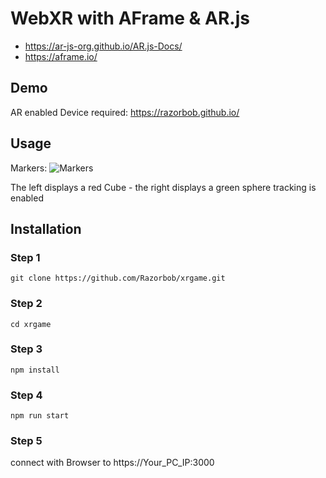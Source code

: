 
# WebXR with AFrame & AR.js
- https://ar-js-org.github.io/AR.js-Docs/
- https://aframe.io/

## Demo
AR enabled Device required:
https://razorbob.github.io/

## Usage

Markers:
<img src="https://user-images.githubusercontent.com/6317076/27867388-64baee98-6191-11e7-9fbe-586fd79eba9d.png" alt="Markers"/>

The left displays a red Cube - the right displays a green sphere
tracking is enabled

## Installation

### Step 1
```
git clone https://github.com/Razorbob/xrgame.git
```
### Step 2
```
cd xrgame
```
### Step 3
```
npm install
```
### Step 4
```
npm run start
```
### Step 5
connect with Browser to https://Your_PC_IP:3000
